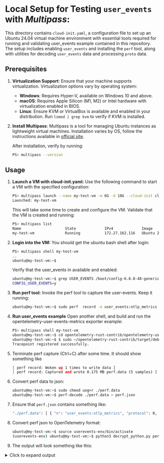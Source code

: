 # Local Setup for Testing `user_events` with *Multipass*:

This directory contains `cloud-init.yaml`, a configuration file to set up an Ubuntu 24.04 virtual machine environment with essential tools required for running and validating user_events example contained in this repository. The setup includes enabling `user_events` and installing the `perf` tool, along with utilities for decoding `user_events` data and processing `proto` data.

## Prerequisites

1. **Virtualization Support**: Ensure that your machine supports virtualization. Virtualization options vary by operating system:
   - **Windows**: Requires Hyper-V, available on Windows 10 and above.
   - **macOS**: Requires Apple Silicon (M1, M2) or Intel hardware with virtualization enabled in BIOS.
   - **Linux**: Ensure KVM or VirtualBox is available and enabled in your distribution. Run `lsmod | grep kvm` to verify if KVM is installed.

2. **Install Multipass**: Multipass is a tool for managing Ubuntu instances as lightweight virtual machines. Installation varies by OS, follow the instructions available in [official site](https://multipass.run/install).

   After installation, verify by running:
   ```bash
   PS> multipass --version
   ```

## Usage

1. **Launch a VM with cloud-init.yaml:** 
    Use the following command to start a VM with the specified configuration:
    ```bash
    PS> multipass launch --name my-test-vm -m 6G -d 10G --cloud-init cloud-init.yaml
    Launched: my-test-vm
    ```

    This will take some time to create and configure the VM. Validate that the VM is created and running:
    ```bash
    PS> multipass list
    Name                    State             IPv4             Image
    my-test-vm              Running           172.27.162.116   Ubuntu 24.04 LTS    
    ```

2. **Login into the VM:** You should get the ubuntu bash shell after login:
    ```bash
    PS> multipass shell my-test-vm
    ..
    ubuntu@my-test-vm:~$
    ```

    Verify that the user_events in available and enabled:
    ```bash
    ubuntu@my-test-vm:~$ grep USER_EVENTS /boot/config-6.8.0-48-generic
    CONFIG_USER_EVENTS=y
    ```

3. **Run perf tool:** Invoke the perf tool to capture the user-events. Keep it running:
    ```bash
    ubuntu@my-test-vm:~$ sudo perf  record -e user_events:otlp_metrics
    ```

4. **Run user_events example** Open another shell, and build and run the opentelemetry-user-events-metrics exporter example:
    ```bash
    PS> multipass shell my-test-vm
    ubuntu@my-test-vm:~$ cd opentelemetry-rust-contrib/opentelemetry-user-events-metrics/ && cargo build --example basic-metrics --all-features
    ubuntu@my-test-vm:~$ $ sudo ~/opentelemetry-rust-contrib/target/debug/examples/basic-metrics
    Tracepoint registered successfully.
    ```

5. Terminate perf capture (Ctrl+C) after some time. It should show something like
    ```bash
    [ perf record: Woken up 1 times to write data ]
    [ perf record: Captured and wrote 0.175 MB perf.data (5 samples) ]
    ```
6. Convert perf data to json:
    ```bash
    ubuntu@my-test-vm:~$ sudo chmod uog+r ./perf.data
    ubuntu@my-test-vm:~$ perf-decode ./perf.data > perf.json
    ```
7. Ensure that `perf.json` contains something like:
    ```bash
    "./perf.data": [ { "n": "user_events:otlp_metrics", "protocol": 0, "version": "v0.19.00", "buffer": [ ... ], "meta": { "time": 816.790831600, "cpu": 0, "pid": 4957, "tid": 4958 } } ]
    ```
8. Convert perf json to OpenTelemetry format:
    ```bash
    ubuntu@my-test-vm:~$ source userevents-env/bin/activate
    (userevents-env) ubuntu@my-test-vm:~$ python3 decrypt_python.py perf.json
    ```

9. The output will look something like this:
<details>
<summary>Click to expand output</summary>

```plaintext
resource_metrics {
  resource {
    attributes {
      key: "service.name"
      value {
        string_value: "metric-demo"
      }
    }
  }
  scope_metrics {
    scope {
      name: "user-event-test"
    }
    metrics {
      name: "counter_f64_test"
      description: "test_decription"
      unit: "test_unit"
      sum {
        data_points {
          start_time_unix_nano: 1731569774055345718
          time_unix_nano: 1731569834056820774
          as_double: 60
          attributes {
            key: "mykey1"
            value {
              string_value: "myvalue1"
            }
          }
          attributes {
            key: "mykey2"
            value {
              string_value: "myvalue2"
            }
          }
        }
        aggregation_temporality: AGGREGATION_TEMPORALITY_DELTA
        is_monotonic: true
      }
    }
    metrics {
      name: "counter_u64_test"
      description: "test_decription"
      unit: "test_unit"
      sum {
        data_points {
          start_time_unix_nano: 1731569774055358318
          time_unix_nano: 1731569834056835474
          as_int: 60
          attributes {
            key: "mykey1"
            value {
              string_value: "myvalue1"
            }
          }
          attributes {
            key: "mykey2"
            value {
              string_value: "myvalue2"
            }
          }
        }
        aggregation_temporality: AGGREGATION_TEMPORALITY_DELTA
        is_monotonic: true
      }
    }
    metrics {
      name: "up_down_counter_i64_test"
      sum {
        data_points {
          start_time_unix_nano: 1731569594054471309
          time_unix_nano: 1731569834056844774
          as_int: 2400
          attributes {
            key: "mykey1"
            value {
              string_value: "myvalue1"
            }
          }
          attributes {
            key: "mykey2"
            value {
              string_value: "myvalue2"
            }
          }
        }
        aggregation_temporality: AGGREGATION_TEMPORALITY_CUMULATIVE
      }
    }
    metrics {
      name: "up_down_counter_f64_test"
      sum {
        data_points {
          start_time_unix_nano: 1731569594054479809
          time_unix_nano: 1731569834056854074
          as_double: 2400
          attributes {
            key: "mykey1"
            value {
              string_value: "myvalue1"
            }
          }
          attributes {
            key: "mykey2"
            value {
              string_value: "myvalue2"
            }
          }
        }
        aggregation_temporality: AGGREGATION_TEMPORALITY_CUMULATIVE
      }
    }
    metrics {
      name: "histogram_f64_test"
      description: "test_description"
      histogram {
        data_points {
          start_time_unix_nano: 1731569774055377418
          time_unix_nano: 1731569834056858674
          count: 60
          sum: 630
          bucket_counts: 0
          bucket_counts: 0
          bucket_counts: 0
          bucket_counts: 60
          bucket_counts: 0
          bucket_counts: 0
          bucket_counts: 0
          bucket_counts: 0
          bucket_counts: 0
          bucket_counts: 0
          bucket_counts: 0
          bucket_counts: 0
          bucket_counts: 0
          bucket_counts: 0
          bucket_counts: 0
          explicit_bounds: 0
          explicit_bounds: 5
          explicit_bounds: 10
          explicit_bounds: 25
          explicit_bounds: 50
          explicit_bounds: 75
          explicit_bounds: 100
          explicit_bounds: 250
          explicit_bounds: 500
          explicit_bounds: 750
          explicit_bounds: 1000
          explicit_bounds: 2500
          explicit_bounds: 5000
          explicit_bounds: 7500
          explicit_bounds: 10000
          attributes {
            key: "mykey1"
            value {
              string_value: "myvalue1"
            }
          }
          attributes {
            key: "mykey2"
            value {
              string_value: "myvalue2"
            }
          }
          min: 10.5
          max: 10.5
        }
        aggregation_temporality: AGGREGATION_TEMPORALITY_DELTA
      }
    }
  }
}
```

10. **Cleanup the VM:** Once tests are done, if required the VM can be stopped and/or deleted with below steps:
```bash
PS> multipass stop my-test-vm
```

And to delete:
```bash
PS> multipass delete my-test-vm
PS> multipass purge
```
